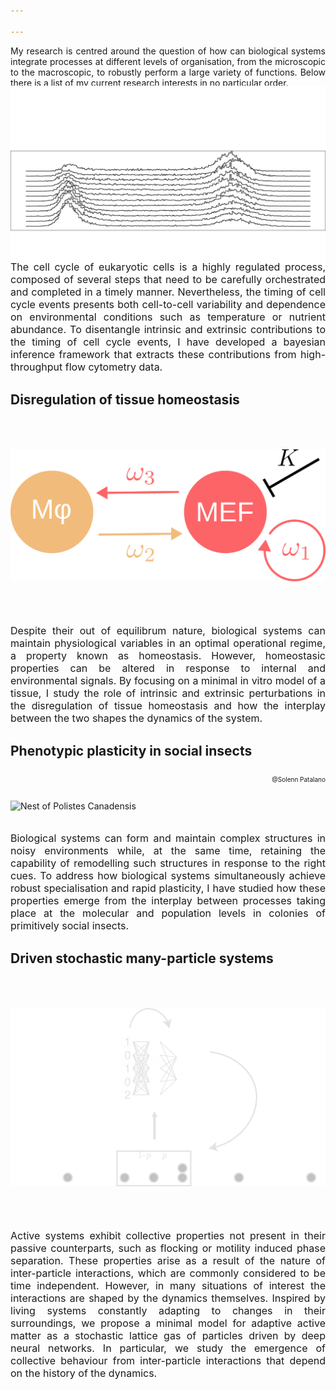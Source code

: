 ```yaml
---

---
```

<p style='text-align:justify'>My research is centred around the question of how can biological systems integrate processes at different levels of organisation, from the microscopic to the macroscopic, to robustly perform a large variety of functions. Below there is a list of my current research interests in no particular order.</p>

## Multiscale control of cell-cycle dynamics
<img src="/images/FACS_webpage.png" alt="FACS profiles yeast" style="width:625px; margin-bottom:-75px; margin-top:-75px"/>
<p style="text-align:justify; font-size:16px">The cell cycle of eukaryotic cells is a highly regulated process, composed of several steps that need to be carefully orchestrated and completed in a timely manner. Nevertheless, the timing of cell cycle events presents both cell-to-cell variability and dependence on environmental conditions such as temperature or nutrient abundance. To disentangle intrinsic and extrinsic contributions to the timing of cell cycle events, I have developed a bayesian inference framework that extracts these contributions from high-throughput flow cytometry data.</p>

## Disregulation of tissue homeostasis
<img src="/images/Cell_cartoon.png" alt="Two cell-type circuit" style="width:625px; margin-bottom:50px; margin-top:50px"/>
<p style="text-align:justify; font-size:16px">Despite their out of equilibrum nature, biological systems can maintain physiological variables in an optimal operational regime, a property known as homeostasis. However, homeostasic properties can be altered in response to internal and environmental signals. By focusing on a minimal in vitro model of a tissue, I study the role of intrinsic and extrinsic perturbations in the disregulation of tissue homeostasis and how the interplay between the two shapes the dynamics of the system.</p>

## Phenotypic plasticity in social insects
<img src="/images/Wasps.png" alt="Nest of Polistes Canadensis" style="width:625px; height:275px; margin-top:50px;"/>
<p style="text-align:justify; font-size:10px; float:right">@Solenn Patalano</p>
<br><br>
<p style="text-align:justify; font-size:16px">Biological systems can form and maintain complex structures in noisy environments while, at the same time, retaining the capability of remodelling such structures in response to the right cues. To address how biological systems simultaneously achieve robust specialisation and rapid plasticity, I have studied how these properties emerge from the interplay between processes taking place at the molecular and population levels in colonies of primitively social insects.</p>

## Driven stochastic many-particle systems
<img src="/images/Smarticles.png" alt="Smarticles cartoon" style="width:625px; margin-top:50px; margin-bottom:50px;"/>
<p style="text-align:justify; font-size:16px">
Active systems exhibit collective properties not present in their passive counterparts, such as flocking or motility induced phase separation. These properties arise as a result of the nature of inter-particle interactions, which are commonly considered to be time independent. However, in many situations of interest the interactions are shaped by the dynamics themselves. Inspired by living systems constantly adapting to changes in their surroundings, we propose a minimal model for adaptive active matter as a stochastic lattice gas of particles driven by deep neural networks. In particular, we study the emergence of collective behaviour from inter-particle interactions that depend on the history of the dynamics.</p>
